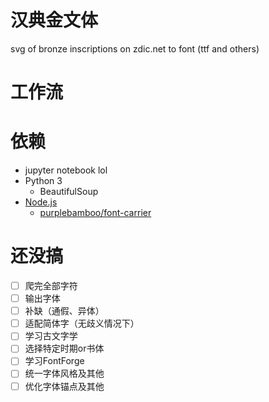 # 汉典金文体
svg of bronze inscriptions on zdic.net to font (ttf and others)

# 工作流

# 依赖

- jupyter notebook lol
- Python 3
  - BeautifulSoup
- [Node.js](https://nodejs.org/en/)
  - [purplebamboo/font-carrier](https://github.com/purplebamboo/font-carrier)

# 还没搞

- [ ] 爬完全部字符
- [ ] 输出字体
- [ ] 补缺（通假、异体）
- [ ] 适配简体字（无歧义情况下）
- [ ] 学习古文字学
- [ ] 选择特定时期or书体
- [ ] 学习FontForge
- [ ] 统一字体风格及其他
- [ ] 优化字体锚点及其他
